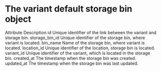 # The variant default storage bin object

Attribute Description id Unique identifier of the link between the variant and storage
bin. storage_bin_id Unique identifier of the storage bin, where variant is located.
bin_name Name of the storage bin, where variant is located. location_id Unique
identifier of the location, storage bin is located. variant_id Unique identifier of the
variant, which is located in the storage bin. created_at The timestamp when the storage
bin was created. updated_at The timestamp when the storage bin was last updated.

